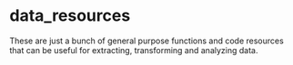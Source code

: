 # data_resources
These are just a bunch of general purpose functions and code resources that can be useful for extracting, transforming and analyzing data.
